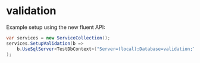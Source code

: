 # validation

Example setup using the new fluent API:

```csharp
var services = new ServiceCollection();
services.SetupValidation(b =>
    b.UseSqlServer<TestDbContext>("Server=(local);Database=validation;Trusted_Connection=True;")
);
```

